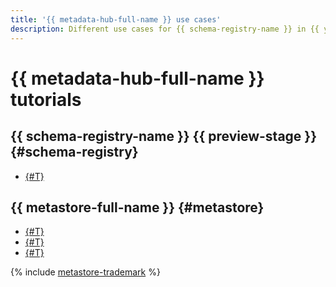 ```yaml
---
title: '{{ metadata-hub-full-name }} use cases'
description: Different use cases for {{ schema-registry-name }} in {{ yandex-cloud }}.
---
```


# {{ metadata-hub-full-name }} tutorials

## {{ schema-registry-name }} {{ preview-stage }} {#schema-registry}

* [{#T}](./schema-registry-cdc-debezium-kafka.md)


## {{ metastore-full-name }} {#metastore}

* [{#T}](./metastore-import.md)
* [{#T}](./sharing-tables.md)
* [{#T}](./metastore-and-spark.md)


{% include [metastore-trademark](../../_includes/metadata-hub/metastore-trademark.md) %}
